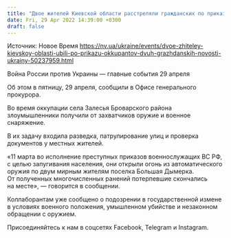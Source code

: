 ```yaml
---
title: "Двое жителей Киевской области расстреляли гражданских по приказу оккупантов"
date: Fri, 29 Apr 2022 14:39:00 +0300
draft: false
---
```

Источник: Новое Время https://nv.ua/ukraine/events/dvoe-zhiteley-kievskoy-oblasti-ubili-po-prikazu-okkupantov-dvuh-grazhdanskih-novosti-ukrainy-50237959.html


Война России против Украины — главные события 29 апреля

Об этом в пятницу, 29 апреля, сообщили в Офисе генерального прокурора.

Во время оккупации села Залесья Броварского района злоумышленники получили от захватчиков оружие и военное снаряжение.

В их задачу входила разведка, патрулирование улиц и проверка документов у местных жителей.

«11 марта во исполнение преступных приказов военнослужащих ВС РФ, с целью запугивания населения, они открыли огонь из автоматического оружия по двум мирным жителям поселка Большая Дымерка. От полученных многочисленных ранений потерпевшие скончались на месте», — говорится в сообщении.

Коллаборантам уже сообщено о подозрении в государственной измене в условиях военного положения, умышленном убийстве и незаконном обращении с оружием.

Присоединяйтесь к нам в соцсетях Facebook, Telegram и Instagram.

